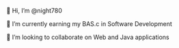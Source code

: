 👋 Hi, I’m @night780

📖 I’m currently earning my BAS.c in Software Development

👥 I’m looking to collaborate on Web and Java applications
